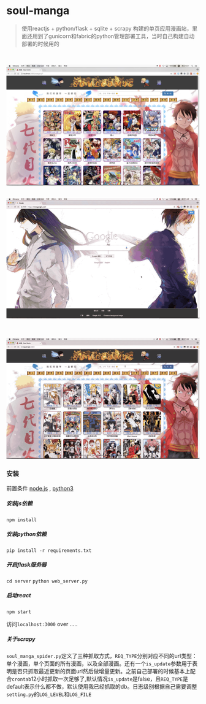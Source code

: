 # soul-manga
> 使用reactjs + python/flask + sqlite + scrapy 构建的单页应用漫画站，里面还用到了gunicorn和fabric的python管理部署工具，当时自己构建自动部署的时候用的

<br />

![soul_manga](soul_manga.jpg)
<br />
<br />

![soul1](soul1.gif)
<br />
<br />
<br />

![soul2](soul2.gif)


### 安装
前置条件 [node.js](https://nodejs.org/) , [python3](https://www.python.org)

##### 安装js依赖
  `npm install`
##### 安装python依赖
  `pip install -r requirements.txt` 

##### 开启flask服务器  
  `cd server`
  `python web_server.py`
##### 启动react
  `npm start`

访问`localhost:3000`  over .....

##### 关于scrapy
`soul_manga_spider.py`定义了三种抓取方式，`REQ_TYPE`分别对应不同的url类型：单个漫画，单个页面的所有漫画，以及全部漫画。还有一个`is_update`参数用于表明是否只抓取最近更新的页面url然后做增量更新。之前自己部署的时候基本上配合`crontab`12小时抓取一次足够了,默认情况`is_update`是false，且`REQ_TYPE`是default表示什么都不做，默认使用我已经抓取的db。日志级别根据自己需要调整`setting.py`的`LOG_LEVEL`和`LOG_FILE`